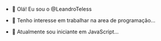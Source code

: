 - 👋 Olá! Eu sou o @LeandroTeless

- 👀 Tenho interesse em trabalhar na area de programação...
- 🌱 Atualmente sou iniciante em JavaScript...
